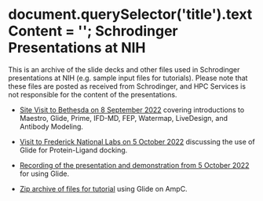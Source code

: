 

document.querySelector('title').textContent = '';
Schrodinger Presentations at NIH
================================



This is an archive of the slide decks and other files used in Schrodinger
presentations at NIH (e.g. sample input files for tutorials). Please note
that these files are posted as received from Schrodinger, and HPC Services 
is not responsible for the content of the presentations. 
* [Site Visit to Bethesda on 8 September 2022](https://hpc.nih.gov/apps/schrodinger/presentations/Schrodinger_NIH_9-8-2022.pdf) covering introductions to Maestro, Glide, Prime, IFD-MD, FEP, Watermap, LiveDesign, and Antibody Modeling.


* [Visit to Frederick National Labs on 5 October 2022](https://hpc.nih.gov/apps/schrodinger/presentations/Glide_FNL_10-5-2022.pdf) discussing the use of Glide for Protein-Ligand docking.
* [Recording of the presentation and demonstration from 5 October 2022](https://hpc.nih.gov/apps/schrodinger/presentations/FNL-Protein-ligand_docking_using_Schrodinger_Glide_10-5-2022.mp4) for using Glide.
* [Zip archive of files for tutorial](https://hpc.nih.gov/apps/schrodinger/presentations/AmpC_results.zip) using Glide on AmpC.





